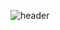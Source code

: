 ![header](https://capsule-render.vercel.app/api?type=waving&color=A3DCBE&height=300&section=header&text=Welcome!%20&fontSize=90)
